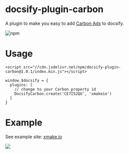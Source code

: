 # docsify-plugin-carbon

A plugin to make you easy to add [Carbon Ads](https://www.carbonads.net/) to docsify.

![npm](https://img.shields.io/npm/dy/docsify-plugin-carbon?style=flat-square)

# Usage

```
<script src="//cdn.jsdelivr.net/npm/docsify-plugin-carbon@1.0.1/index.min.js"></script>
```

```
window.$docsify = {
  plugins: [
    // change to your Carbon property id
    DocsifyCarbon.create('CE7I52QU', 'xmakeio')
  ]
}
```

# Example

See example site: [xmake.io](https://xmake.io/#/getting_started)

![](https://cdn.jsdelivr.net/gh/waruqi/docsify-plugin-carbon@master/sample.png)


